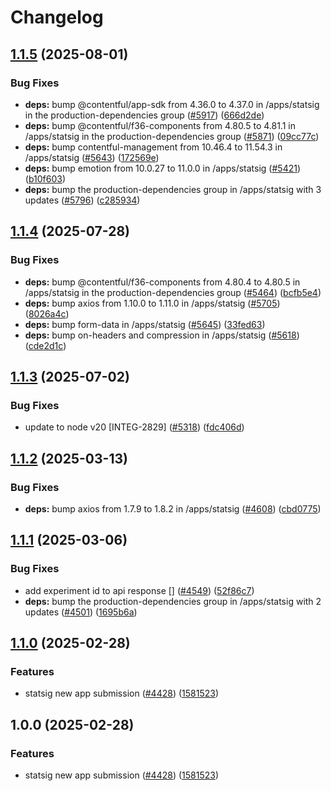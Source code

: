 # Changelog

## [1.1.5](https://github.com/contentful/marketplace-partner-apps/compare/statsig-v1.1.4...statsig-v1.1.5) (2025-08-01)


### Bug Fixes

* **deps:** bump @contentful/app-sdk from 4.36.0 to 4.37.0 in /apps/statsig in the production-dependencies group ([#5917](https://github.com/contentful/marketplace-partner-apps/issues/5917)) ([666d2de](https://github.com/contentful/marketplace-partner-apps/commit/666d2defe69af15ba9c1c45eeca9503f910ac0b5))
* **deps:** bump @contentful/f36-components from 4.80.5 to 4.81.1 in /apps/statsig in the production-dependencies group ([#5871](https://github.com/contentful/marketplace-partner-apps/issues/5871)) ([09cc77c](https://github.com/contentful/marketplace-partner-apps/commit/09cc77c6c374bc2af1970f5fc8d1b51107b35706))
* **deps:** bump contentful-management from 10.46.4 to 11.54.3 in /apps/statsig ([#5643](https://github.com/contentful/marketplace-partner-apps/issues/5643)) ([172569e](https://github.com/contentful/marketplace-partner-apps/commit/172569e56949b6b5256f13504e0cb6befa710ba7))
* **deps:** bump emotion from 10.0.27 to 11.0.0 in /apps/statsig ([#5421](https://github.com/contentful/marketplace-partner-apps/issues/5421)) ([b10f603](https://github.com/contentful/marketplace-partner-apps/commit/b10f6031c5b82eec58e9ec25ecf505d5ba9798a7))
* **deps:** bump the production-dependencies group in /apps/statsig with 3 updates ([#5796](https://github.com/contentful/marketplace-partner-apps/issues/5796)) ([c285934](https://github.com/contentful/marketplace-partner-apps/commit/c285934859b9362109edef8ba98f30cac5f368b4))

## [1.1.4](https://github.com/contentful/marketplace-partner-apps/compare/statsig-v1.1.3...statsig-v1.1.4) (2025-07-28)


### Bug Fixes

* **deps:** bump @contentful/f36-components from 4.80.4 to 4.80.5 in /apps/statsig in the production-dependencies group ([#5464](https://github.com/contentful/marketplace-partner-apps/issues/5464)) ([bcfb5e4](https://github.com/contentful/marketplace-partner-apps/commit/bcfb5e4c566de5eca0c773afc68a2efefb540d22))
* **deps:** bump axios from 1.10.0 to 1.11.0 in /apps/statsig ([#5705](https://github.com/contentful/marketplace-partner-apps/issues/5705)) ([8026a4c](https://github.com/contentful/marketplace-partner-apps/commit/8026a4cbc6867353ac62e22f40a65cd930314950))
* **deps:** bump form-data in /apps/statsig ([#5645](https://github.com/contentful/marketplace-partner-apps/issues/5645)) ([33fed63](https://github.com/contentful/marketplace-partner-apps/commit/33fed6383b1e0c662bff1fd1e7cef0c524d6435e))
* **deps:** bump on-headers and compression in /apps/statsig ([#5618](https://github.com/contentful/marketplace-partner-apps/issues/5618)) ([cde2d1c](https://github.com/contentful/marketplace-partner-apps/commit/cde2d1c315621eec675a134744f5992d9e38055c))

## [1.1.3](https://github.com/contentful/marketplace-partner-apps/compare/statsig-v1.1.2...statsig-v1.1.3) (2025-07-02)


### Bug Fixes

* update to node v20 [INTEG-2829] ([#5318](https://github.com/contentful/marketplace-partner-apps/issues/5318)) ([fdc406d](https://github.com/contentful/marketplace-partner-apps/commit/fdc406d9328bc6279abb658dcf5a1bf28795a449))

## [1.1.2](https://github.com/contentful/marketplace-partner-apps/compare/statsig-v1.1.1...statsig-v1.1.2) (2025-03-13)


### Bug Fixes

* **deps:** bump axios from 1.7.9 to 1.8.2 in /apps/statsig ([#4608](https://github.com/contentful/marketplace-partner-apps/issues/4608)) ([cbd0775](https://github.com/contentful/marketplace-partner-apps/commit/cbd0775b3d80fa277a4e7118edf6dba7ab7b4a32))

## [1.1.1](https://github.com/contentful/marketplace-partner-apps/compare/statsig-v1.1.0...statsig-v1.1.1) (2025-03-06)


### Bug Fixes

* add experiment id to api response [] ([#4549](https://github.com/contentful/marketplace-partner-apps/issues/4549)) ([52f86c7](https://github.com/contentful/marketplace-partner-apps/commit/52f86c7d978a4d0c9001f377fca5ea146e1f1f56))
* **deps:** bump the production-dependencies group in /apps/statsig with 2 updates ([#4501](https://github.com/contentful/marketplace-partner-apps/issues/4501)) ([1695b6a](https://github.com/contentful/marketplace-partner-apps/commit/1695b6afa5c4f783591fcfe0718a651441ec6d0c))

## [1.1.0](https://github.com/contentful/marketplace-partner-apps/compare/statsig-v1.0.0...statsig-v1.1.0) (2025-02-28)


### Features

* statsig new app submission ([#4428](https://github.com/contentful/marketplace-partner-apps/issues/4428)) ([1581523](https://github.com/contentful/marketplace-partner-apps/commit/15815230a0c3fc213f6aad5e1dafffc05ac1cc0f))

## 1.0.0 (2025-02-28)


### Features

* statsig new app submission ([#4428](https://github.com/contentful/marketplace-partner-apps/issues/4428)) ([1581523](https://github.com/contentful/marketplace-partner-apps/commit/15815230a0c3fc213f6aad5e1dafffc05ac1cc0f))
